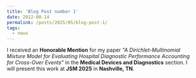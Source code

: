 ```yaml
---
title: 'Blog Post number 1'
date: 2012-08-14
permalink: /posts/2025/05/blog-post-1/
tags:
  - news
---
```


I received an **Honorable Mention** for my paper *"A Dirichlet-Multinomial Mixture Model for Evaluating Hospital Diagnostic Performance Accounting for Cross-Over Events"* in the **Medical Devices and Diagnostics** section. I will present this work at **JSM 2025** in **Nashville, TN**.
